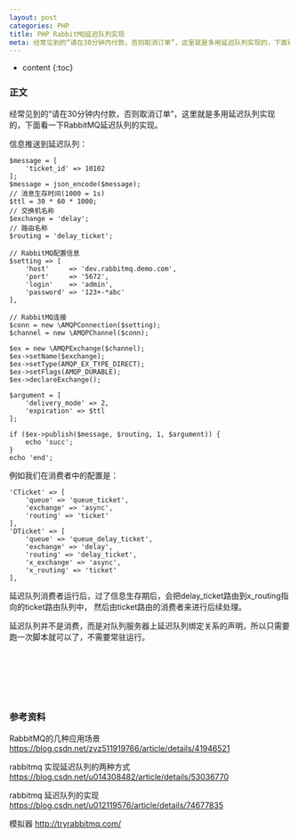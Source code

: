 ```yaml
---
layout: post
categories: PHP
title: PHP RabbitMQ延迟队列实现
meta: 经常见到的“请在30分钟内付款，否则取消订单”，这里就是多用延迟队列实现的，下面看一下RabbitMQ延迟队列的实现。
---
```

* content
{:toc}

### 正文

经常见到的“请在30分钟内付款，否则取消订单”，这里就是多用延迟队列实现的，下面看一下RabbitMQ延迟队列的实现。

信息推送到延迟队列：

```
$message = [
    'ticket_id' => 10102
];
$message = json_encode($message);
// 消息生存时间(1000 = 1s)
$ttl = 30 * 60 * 1000;  
// 交换机名称
$exchange = 'delay';
// 路由名称
$routing = 'delay_ticket';

// RabbitMQ配置信息
$setting => [
    'host'     => 'dev.rabbitmq.demo.com',
    'port'     => '5672',
    'login'    => 'admin',
    'password' => '123+-*abc'
],

// RabbitMQ连接
$conn = new \AMQPConnection($setting);
$channel = new \AMQPChannel($conn);

$ex = new \AMQPExchange($channel);
$ex->setName($exchange);
$ex->setType(AMQP_EX_TYPE_DIRECT);
$ex->setFlags(AMQP_DURABLE);
$ex->declareExchange();

$argument = [
    'delivery_mode' => 2,
    'expiration' => $ttl
];

if ($ex->publish($message, $routing, 1, $argument)) {
    echo 'succ';
}
echo 'end';
```

例如我们在消费者中的配置是：

```
'CTicket' => [
    'queue' => 'queue_ticket',
    'exchange' => 'async',
    'routing' => 'ticket'
],
'DTicket' => [
    'queue' => 'queue_delay_ticket',
    'exchange' => 'delay',
    'routing' => 'delay_ticket',
    'x_exchange' => 'async',
    'x_routing' => 'ticket'
],
```

延迟队列消费者运行后，过了信息生存期后，会把delay_ticket路由到x_routing指向的ticket路由队列中，
然后由ticket路由的消费者来进行后续处理。

延迟队列并不是消费，而是对队列服务器上延迟队列绑定关系的声明，所以只需要跑一次脚本就可以了，不需要常驻运行。

<br/><br/><br/><br/><br/>
### 参考资料

RabbitMQ的几种应用场景 <https://blog.csdn.net/zyz511919766/article/details/41946521>

rabbitmq 实现延迟队列的两种方式 <https://blog.csdn.net/u014308482/article/details/53036770>

rabbitmq 延迟队列的实现 <https://blog.csdn.net/u012119576/article/details/74677835>

模拟器 <http://tryrabbitmq.com/>




